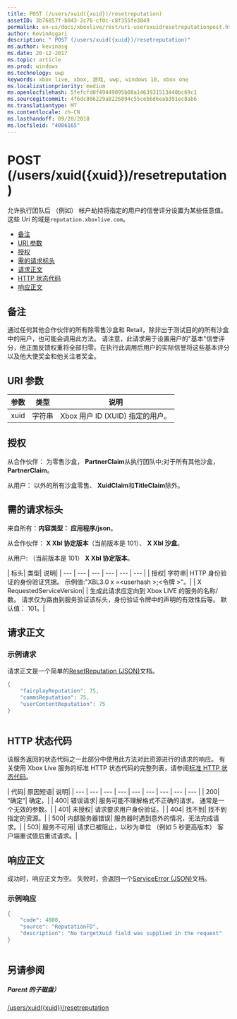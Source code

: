 ```yaml
---
title: POST (/users/xuid({xuid})/resetreputation)
assetID: 3b76857f-b043-2c76-cf0c-c8f355fe3849
permalink: en-us/docs/xboxlive/rest/uri-usersxuidresetreputationpost.html
author: KevinAsgari
description: " POST (/users/xuid({xuid})/resetreputation)"
ms.author: kevinasg
ms.date: 20-12-2017
ms.topic: article
ms.prod: windows
ms.technology: uwp
keywords: xbox live, xbox, 游戏, uwp, windows 10, xbox one
ms.localizationpriority: medium
ms.openlocfilehash: 5fefcfd0f49449095b08a1463931513440bc69c1
ms.sourcegitcommit: 4f6dc806229a8226894c55ceb6d6eab391ec8ab6
ms.translationtype: MT
ms.contentlocale: zh-CN
ms.lasthandoff: 09/20/2018
ms.locfileid: "4086165"
---
```

# <a name="post-usersxuidxuidresetreputation"></a>POST (/users/xuid({xuid})/resetreputation)
允许执行团队后 （例如） 帐户劫持将指定的用户的信誉评分设置为某些任意值。 这些 Uri 的域是`reputation.xboxlive.com`。
 
  * [备注](#ID4EV)
  * [URI 参数](#ID4E5)
  * [授权](#ID4EJB)
  * [需的请求标头](#ID4E5B)
  * [请求正文](#ID4EYD)
  * [HTTP 状态代码](#ID4EOE)
  * [响应正文](#ID4EQH)
 
<a id="ID4EV"></a>

 
## <a name="remarks"></a>备注
 
通过任何其他合作伙伴的所有除零售沙盒和 Retail，除非出于测试目的的所有沙盒中的用户，也可能会调用此方法。 请注意，此请求用于设置用户的"基本"信誉评分，他正面反馈权重将全部归零。在执行此调用后用户的实际信誉将这些基本评分以及他大使奖金和他关注者奖金。
  
<a id="ID4E5"></a>

 
## <a name="uri-parameters"></a>URI 参数
 
| 参数| 类型| 说明| 
| --- | --- | --- | 
| xuid| 字符串| Xbox 用户 ID (XUID) 指定的用户。| 
  
<a id="ID4EJB"></a>

 
## <a name="authorization"></a>授权
 
从合作伙伴： 为零售沙盒， **PartnerClaim**从执行团队中;对于所有其他沙盒， **PartnerClaim**。
 
从用户： 以外的所有沙盒零售、 **XuidClaim**和**TitleClaim**除外。
  
<a id="ID4E5B"></a>

 
## <a name="required-request-headers"></a>需的请求标头
 
来自所有：**内容类型： 应用程序/json**。
 
从合作伙伴： **X Xbl 协定版本**（当前版本是 101）、 **X Xbl 沙盒**。
 
从用户: （当前版本是 101） **X Xbl 协定版本**。
 
| 标头| 类型| 说明| 
| --- | --- | --- | --- | --- | --- | 
| 授权| 字符串| HTTP 身份验证的身份验证凭据。 示例值:"XBL3.0 x =&lt;userhash >;&lt;令牌 >"。| 
| X RequestedServiceVersion|  | 生成此请求应定向到 Xbox LIVE 的服务的名称/数。 请求仅为路由到服务验证该标头，身份验证令牌中的声明的有效性后等。 默认值： 101。| 
  
<a id="ID4EYD"></a>

 
## <a name="request-body"></a>请求正文
 
<a id="ID4E5D"></a>

 
### <a name="sample-request"></a>示例请求
 
请求正文是一个简单的[ResetReputation (JSON)](../../json/json-resetreputation.md)文档。
 

```cpp
{
    "fairplayReputation": 75,
    "commsReputation": 75,
    "userContentReputation": 75
}
      
```

   
<a id="ID4EOE"></a>

 
## <a name="http-status-codes"></a>HTTP 状态代码
 
该服务返回的状态代码之一此部分中使用此方法对此资源进行的请求的响应。 有关使用 Xbox Live 服务的标准 HTTP 状态代码的完整列表，请参阅[标准 HTTP 状态代码](../../additional/httpstatuscodes.md)。
 
| 代码| 原因短语| 说明| 
| --- | --- | --- | --- | --- | --- | --- | --- | --- | 
| 200| “确定”| 确定。| 
| 400| 错误请求| 服务可能不理解格式不正确的请求。 通常是一个无效的参数。| 
| 401| 未授权| 请求要求用户身份验证。| 
| 404| 找不到| 找不到指定的资源。| 
| 500| 内部服务器错误| 服务器时遇到意外的情况，无法完成请求。| 
| 503| 服务不可用| 请求已被阻止，以秒为单位 （例如 5 秒更高版本） 客户端重试值后重试请求。| 
  
<a id="ID4EQH"></a>

 
## <a name="response-body"></a>响应正文
 
成功时，响应正文为空。 失败时，会返回一个[ServiceError (JSON)](../../json/json-serviceerror.md)文档。
 
<a id="ID4E3H"></a>

 
### <a name="sample-response"></a>示例响应
 

```cpp
{
    "code": 4000,
    "source": "ReputationFD",
    "description": "No targetXuid field was supplied in the request"
}
         
```

   
<a id="ID4EHAAC"></a>

 
## <a name="see-also"></a>另请参阅
 
<a id="ID4EJAAC"></a>

 
##### <a name="parent"></a>Parent 的子磁盘） 

[/users/xuid({xuid})/resetreputation](uri-usersxuidresetreputation.md)

   